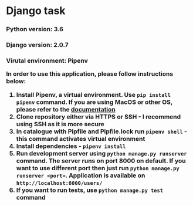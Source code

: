 <H1>Django task

<H3>Python version: 3.6
<H3>Django version: 2.0.7
<H3>Virutal environment: Pipenv

In order to use this application, please follow instructions below:

1. Install Pipenv, a virtual environment. Use `pip install pipenv` command.
If you are using MacOS or other OS, please refer to the [documentation](https://docs.pipenv.org/install/)
2. Clone repository either via HTTPS or SSH - I recommend using SSH as it is more secure
3. In catalogue with Pipfile and Pipfile.lock run `pipenv shell` - this command activates virtual environment
4. Install dependencies - `pipenv install`
5. Run development server using `python manage.py runserver` command. The server runs on port 8000 on default. If you want to use different port then just run `python manage.py runserver <port>`. Application is available on `http://localhost:8000/users/`
6. If you want to run tests, use `python manage.py test` command